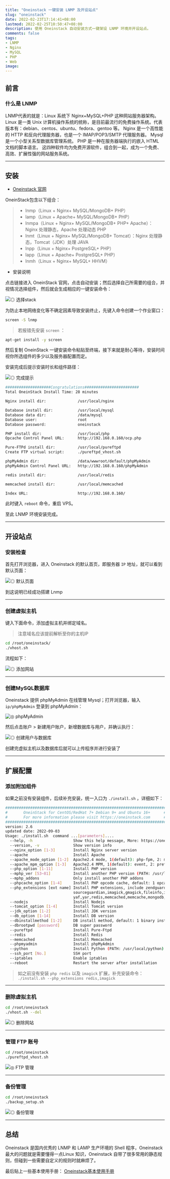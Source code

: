 ```yaml
---
title: "Oneinstack 一键安装 LNMP 及开设站点"
slug: "oneinstack"
date: 2022-02-23T17:14:41+08:00
lastmod: 2022-02-25T10:50:47+08:00
description: 使用 Oneinstack 自动安装方式一键架设 LNMP 环境并开设站点。
comments: false
tags:
- LNMP
- Nginx
- MySQL
- PHP
- Web
image: 
---
```


## 前言

### 什么是 LNMP
LNMP代表的就是：Linux 系统下 Nginx+MySQL+PHP 这种网站服务器架构。
Linux 是一类 Unix 计算机操作系统的统称，是目前最流行的免费操作系统。代表版本有：debian、centos、ubuntu、fedora、gentoo 等。
Nginx 是一个高性能的 HTTP 和反向代理服务器，也是一个 IMAP/POP3/SMTP 代理服务器。
Mysql 是一个小型关系型数据库管理系统。
PHP 是一种在服务器端执行的嵌入 HTML 文档的脚本语言。
这四种软件均为免费开源软件，组合到一起，成为一个免费、高效、扩展性强的网站服务系统。

<!--more-->

---

## 安装

- [Oneinstack 官网](https://oneinstack.com)

OneinStack包含以下组合：

> - lnmp（Linux + Nginx+ MySQL/MongoDB+ PHP）
> - lamp（Linux + Apache+ MySQL/MongoDB+ PHP）
> - lnmpa（Linux + Nginx+ MySQL/MongoDB+ PHP+ Apache）：Nginx 处理静态，Apache 处理动态 PHP
> - lnmt（Linux + Nginx+ MySQL/MongoDB+ Tomcat）：Nginx 处理静态，Tomcat（JDK）处理 JAVA
> - lnpp（Linux + Nginx+ PostgreSQL+ PHP）
> - lapp（Linux + Apache+ PostgreSQL+ PHP）
> - lnmh（Linux + Nginx+ MySQL+ HHVM）

- 安装说明

点击链接进入 OneinStack 官网，点击自动安装；然后选择自己所需要的组合，并视情况选择组件，然后就会生成相应的一键安装命令：

![◎ 选择stack](instack1.jpg)

为防止本地网络变化等不确定因素导致安装终止，先键入命令创建一个作业窗口：

```bash
screen -S lnmp
```

> 若报错先安装 `screen` ：

```bash
apt-get install -y screen
```

然后复制 OneinStack 一键安装命令粘贴至终端，接下来就是耐心等待，安装时间视你所选组件的多少以及服务器配置而定。

安装完成后提示安装时长和组件路径：

![◎ 完成提示](instack2.jpg)

```bash
####################Congratulations########################
Total OneinStack Install Time: 28 minutes

Nginx install dir:              /usr/local/nginx

Database install dir:           /usr/local/mysql
Database data dir:              /data/mysql
Database user:                  root
Database password:              oneinstack

PHP install dir:                /usr/local/php
Opcache Control Panel URL:      http://192.168.0.160/ocp.php

Pure-FTPd install dir:          /usr/local/pureftpd
Create FTP virtual script:      ./pureftpd_vhost.sh

phpMyAdmin dir:                 /data/wwwroot/default/phpMyAdmin
phpMyAdmin Control Panel URL:   http://192.168.0.160/phpMyAdmin

redis install dir:              /usr/local/redis

memcached install dir:          /usr/local/memcached

Index URL:                      http://192.168.0.160/
```

此时键入 `reboot` 命令，重启 VPS。

至此 LNMP 环境安装完成。

---

## 开设站点

### 安装检查

首先打开浏览器，进入 Oneinstack 的默认首页，即服务器 `IP` 地址，就可以看到默认页面：

![◎ 默认页面](instack3.jpg)

到这说明已经成功搭建 Lnmp

---

### 创建虚拟主机

键入下面命令，添加虚拟主机并绑定域名。

> 注意域名应该提前解析至你的主机IP

```bash
cd /root/oneinstack/
./vhost.sh
```

流程如下：

![◎ 添加网站](instack4.png)

---

### 创建MySQL数据库

Oneinstack 提供 phpMyAdmin 在线管理 Mysql；打开浏览器，输入 `ip/phpMyAdmin` 登录到 phpMyAdmin：

![◎ phpMyAdmin](instack5.jpg)

然后点击账户 > 新建用户账户，新增数据库与用户，并确认执行：

![◎ 创建用户与数据库](instack6.jpg)

创建完虚拟主机以及数据库后就可以上传程序并进行安装了

---

## 扩展配置

### 添加附加组件

如果之前没有安装组件，后续补充安装，统一入口为 `./install.sh` ，详细如下：

```bash
#######################################################################
#       OneinStack for CentOS/RedHat 7+ Debian 9+ and Ubuntu 16+      #
#       For more information please visit https://oneinstack.com      #
#######################################################################
version: 2.6
updated date: 2022-09-03
Usage: ./install.sh  command ...[parameters]....
  --help, -h                  Show this help message, More: https://oneinstack.com/auto
  --version, -v               Show version info
  --nginx_option [1-3]        Install Nginx server version
  --apache                    Install Apache
  --apache_mode_option [1-2]  Apache2.4 mode, 1(default): php-fpm, 2: mod_php
  --apache_mpm_option [1-3]   Apache2.4 MPM, 1(default): event, 2: prefork, 3: worker
  --php_option [1-11]         Install PHP version
  --mphp_ver [53~81]          Install another PHP version (PATH: /usr/local/php${mphp_ver})
  --mphp_addons               Only install another PHP addons
  --phpcache_option [1-4]     Install PHP opcode cache, default: 1 opcache
  --php_extensions [ext name] Install PHP extensions, include zendguardloader,ioncube,
                              sourceguardian,imagick,gmagick,fileinfo,imap,ldap,calendar,phalcon,
                              yaf,yar,redis,memcached,memcache,mongodb,swoole,xdebug
  --nodejs                    Install Nodejs
  --tomcat_option [1-4]       Install Tomcat version
  --jdk_option [1-2]          Install JDK version
  --db_option [1-14]          Install DB version
  --dbinstallmethod [1-2]     DB install method, default: 1 binary install
  --dbrootpwd [password]      DB super password
  --pureftpd                  Install Pure-Ftpd
  --redis                     Install Redis
  --memcached                 Install Memcached
  --phpmyadmin                Install phpMyAdmin
  --python                    Install Python (PATH: /usr/local/python)
  --ssh_port [No.]            SSH port
  --iptables                  Enable iptables
  --reboot                    Restart the server after installation
```

> 如之前没有安装 `php redis` 以及 `imagick` 扩展，补充安装命令： `./install.sh --php_extensions redis,imagick`

---

### 删除虚拟主机

```bash
cd /root/oneinstack
./vhost.sh --del
```

![◎ 删除网站](instack7.png)

---

### 管理 FTP 账号

```bash
cd /root/oneinstack
./pureftpd_vhost.sh
```

![◎ FTP 管理](instack8.png)

---

### 备份管理

```bash
cd /root/oneinstack
./backup_setup.sh
```

![◎ 备份管理](instack9.png)

---

## 总结

Oneinstack 是国内优秀的 LNMP 和 LAMP 生产环境的 Shell 程序，Oneinstack 最大的问题就是需要懂得一点Linux 知识，Oneinstack 自带了很多常用的静态规则，但碰到一些需要自定义的规则时就麻烦了。

最后贴上一些基本使用手册： [Oneinstack基本使用手册](https://oneinstack.com/install/)